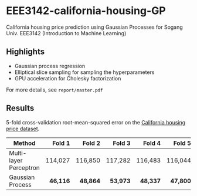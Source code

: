 
# EEE3142-california-housing-GP
California housing price prediction using Gaussian Processes for Sogang Univ. EEE3142 (Introduction to Machine Learning)

## Highlights
* Gaussian process regression
* Elliptical slice sampling for sampling the hyperparameters
* GPU acceleration for Cholesky factorization

For more details, see `report/master.pdf`

## Results

5-fold cross-validation root-mean-squared error on the [California housing price dataset](https://www.kaggle.com/camnugent/california-housing-prices).

| Method | Fold 1 | Fold 2 | Fold 3 | Fold 4 | Fold 5 | Average |
|--------|-------:|-------:|-------:|-------:|-------:|--------:|
| Multi-layer Perceptron | 114,027 | 116,850 | 117,282 | 116,483 | 116,044 | 116,137 |
| Gaussian Process | **46,116** | **48,864** | **53,973** | **48,337** | **47,800** | **49,018** |
